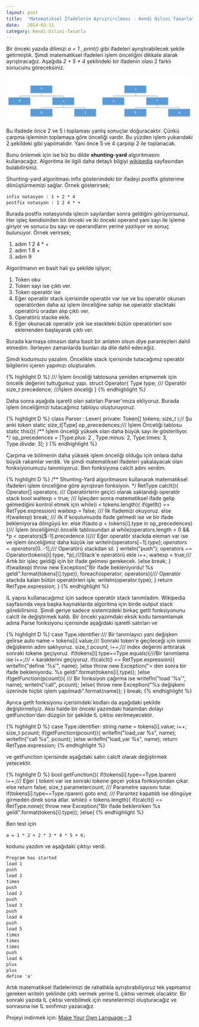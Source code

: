 ```yaml
---
layout: post
title:  "Matematiksel İfadelerin Ayrıştırılması - Kendi Dilini Tasarla"
date:   2014-02-11
category: Kendi-Dilini-Tasarla
---
```

Bir önceki yazıda dilimizi *a = 1* , *print()* gibi ifadeleri ayrıştırabilecek şekile getirmiştik. Şimdi matematiksel ifadeleri işlem önceliğini dikkate alarak ayrıştıracağız. Aşağıda *2 + 5 \* 4* şeklindeki bir ifadenin olası 2 farklı sonucunu göreceksiniz.

![ambiguous](/assets/article_images/2014-02-11-matematiksel-ifadelerin-ayristirilmasi/ambiguous.png)

Bu ifadede önce 2 ve 5 i toplaması yanlış sonuçlar doğuracaktır. Çünkü çarpma işleminin toplamaya göre önceliği vardır. Bu yüzden işlem yukarıdaki 2.şekildeki gibi yapılmalıdır. Yani önce 5 ve 4 çarpılıp 2 ile toplanacak.

Bunu önlemek için ise biz bu dilde **shunting-yard** algoritmasını kullanacağız. Algoritma ile ilgili daha detaylı bilgiyi [wikipedia](http://en.wikipedia.org/wiki/Shunting-yard_algorithm) sayfasından bulabilirsiniz.

Shunting-yard algoritması infix gösterimdeki bir ifadeyi postfix gösterime dönüştürmemizi sağlar. Örnek gösterirsek;

~~~
infix notasyon : 1 + 2 * 4
postfix notasyon : 1 2 4 * +

~~~
Burada postfix notasyonda işlecin sayılardan sonra geldiğini görüyorsunuz. Her işleç kendisinden bir önceki ve iki önceki operand yani sayı ile işleme giriyor ve sonucu bu sayı ve operandların yerine yazılıyor ve sonuç bulunuyor. Örnek verirsek;

1. adım 1 2 4 * +
2. adım 1 8 +
3. adım 9

Algoritmanın en basit hali şu şekilde işliyor;

1. Token oku
2. Token sayı ise çıktı ver.
3. Token operatör ise
4. Eğer operatör stack içerisinde operatör var ise ve bu operatör okunan operatörden daha az işlem önceliğine sahip ise operatör stacktaki operatörü oradan alıp çıktı ver.
5. Operatörü stacke ekle.
6. Eğer okunacak operatör yok ise stackteki bütün operatörleri son eklenenden başlayarak çıktı ver.

Burada karmaşa olmasın daha basit bir anlatım olsun diye parantezleri dahil etmedim. İlerleyen zamanlarda bunları da dile dahil edeceğiz.

Şimdi kodumuzu yazalım. Öncelikle stack içerisinde tutacağımız operatör bilgilerini içeren yapımızı oluşturalım.

{% highlight D %}
/// İşlem önceliği tablosuna yeniden erişmemek için öncelik değerini tuttuğumuz yapı.
struct Operator{
    Type type; /// Operatör
    size_t precedence; ///İşlem önceliği
}
{% endhighlight %}

Daha sonra aşağıda işaretli olan satırları Parser'ımıza ekliyoruz. Burada işlem önceliğimizi tutacağımız tabloyu oluşturuyoruz.

{% highlight D %}
class Parser : Lexer{
    private:
        Token[] tokens;
        size_t i;// Şu anki token
        static size_t[Type] op_precedences;/// İşlem Önceliği tablosu
        static this(){
            /**
                İşlem önceliği yüksek olan daha büyük sayı ile gösteriliyor.
            */
            op_precedences = [Type.plus: 2 , Type.minus: 2, Type.times: 3, Type.divide: 3];
        }
{% endhighlight %}

Çarpma ve bölmenin daha yüksek işlem önceliği olduğu için onlara daha büyük rakamlar verdik. Ve şimdi matematiksel ifadeleri yakalayacak olan fonksiyonumuzu tanımlıyoruz. Ben fonksiyona calcIt adını verdim.

{% highlight D %}
/**
    Shunting-Yard algoritmasını kullanarak matematiksel ifadeleri işlem önceliğine
    göre ayrıştıran fonksiyon.
*/
RetType calcIt(){
    Operator[] operators; /// Operatörlerin geçici olarak saklandığı operatör stack
    bool waitexp = true; /// İşleçden sonra matematiksel ifade gelip gelmediğini kontrol etmek için
    while(i < tokens.length){
        if(getIt() == RetType.expression) waitexp = false; /// İlk ifademizi okuyoruz.
        else if(waitexp) break; /// ilk if koşulumuzda ifade gelmedi ise ve bir ifade bekleniyorsa döngüyü kır.
        else if(auto p = tokens[i].type in op_precedences){/// İşlem önceliğimizi öncelik tablosundan al
            while(operators.length > 0 && *p < operators[$-1].precedence ){/// Eğer operatör stackda eleman var ise ve işlem önceliğimiz daha küçük ise
                writeln(operators[$-1].type);
                operators = operators[0..$-1];/// Operatörü stackdan sil.
            }
            writeln("push");
            operators ~= Operator(tokens[i].type, *p);///Stack'e operatörü ekle
            i++;
            waitexp = true;/// Artık bir işleç geldiği için bir ifade gelmesi gerekecek.
        }else break;
    }
    if(waitexp) throw new Exception("Bir ifade bekleniyordu! %s geldi".format(tokens[i].type));
    foreach(operator; operators){/// Operatör stackda kalan bütün operatörleri işle.
        writeln(operator.type);
    }
    return RetType.expression;
}
{% endhighlight %}

IL yapısı kullanacağımız için sadece operatör stack tanımladım. Wikipedia sayfasında veya başka kaynaklarda algoritma için birde output stack görebilirsiniz. Şimdi geriye sadece sistemizdeki birkaç getIt fonksiyonunu calcIt ile değiştirmek kaldı. Bir önceki yazımdaki eksik kodu tamamlamak adına  Parse fonksiyonu içerisinde aşağıdaki işaretli satırları ve

{% highlight D %}
case Type.identifier:/// Bir tanımlayıcı yani değişken gelirse
    auto name = tokens[i].value;/// Sonraki token'e geçileceği için ismini değişkenin adını saklıyoruz.
    size_t pcount;
    i++;/// index değerini arttırarak sonraki tokene geçiyoruz.
    if(tokens[i].type==Type.equals){///Bir tanımlama ise
        i++;/// = karakterini geçiyoruz.
        if(calcIt() == RetType.expression){
            writefln("define '%s'", name);
        }else throw new Exception("= den sonra bir ifade bekleniyordu. %s geldi".format(tokens[i].type));
    }else if(getFunction(pcount)){ /// Bir fonksiyon çağırma ise
        writefln("load '%s'", name);
        writeln("call", pcount);
    }else{
        throw new Exception("%s değişkeni üzerinde hiçbir işlem yapılmadı".format(name));
    }
    break;
{% endhighlight %}

Ayrıca getIt fonksiyonu içerisindeki kodları da aşağıdaki şekilde değiştirmeliyiz. Aksi halde bir önceki yazımdaki hatamdan dolayı getFunction'dan düzgün bir şekilde IL çıktısı verilmeyecektir.

{% highlight D %}
case Type.identifier:
    string name = tokens[i].value;
    i++;
    size_t pcount;
    if(getFunction(pcount)){
        writefln("load_var %s", name);
        writefln("call %s", pcount);
    }else writefln("load_var %s", name);
    return RetType.expression;
{% endhighlight %}

ve getFunction içerisinde aşağıdaki satırı calcIt olarak değiştirmek yetecektir.

{% highlight D %}
bool getFunction(){
    if(tokens[i].type==Type.lparen) i++;/// Eğer ( tokeni var ise sonraki tokene geçer yoksa fonksiyondan çıkar.
    else return false;
    size_t parametercount; /// Parametre sayısını tutar.
    if(tokens[i].type==Type.rparen) goto end; /// Parantez kapatıldı ise döngüye girmeden direk sona atlar.
    while(i < tokens.length){
        if(calcIt() == RetType.none){
            throw new Exception("Bir ifade beklenirken %s geldi".format(tokens[i].type));
        }else{
{% endhighlight %}

Ben test için

~~~
a = 1 * 2 + 2 * 3 * 4 * 5 + 6;
~~~

kodunu yazdım ve aşağıdaki çıktıyı verdi.

~~~
Program has started
load 1
push
load 2
times
push
load 2
push
load 3
push
load 4
push
load 5
times
times
times
push
load 6
plus
plus
define 'a'
~~~
Artık matematiksel ifadelerimizi de rahatlıkla ayrıştırabiliyoruz tek yapmamız gereken writeln şeklinde çıktı vermek yerine IL çıktısı vermek olacaktır. Bir sonraki yazıda IL çıktısı verebilmek için nesnelerimizi oluşturacağız ve sonrasına ise IL sınıfımızı yazacağız.

Projeyi indirmek için: [Make Your Own Language – 3](/assets/files/langdev_3.tar.gz)